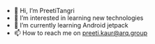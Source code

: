 - 👋 Hi, I’m PreetiTangri
- 👀 I’m interested in learning new technologies
- 🌱 I’m currently learning Android jetpack 
- 📫 How to reach me on preeti.kaur@arq.group

<!---
PreetiTangri/PreetiTangri is a ✨ special ✨ repository because its `README.md` (this file) appears on your GitHub profile.
You can click the Preview link to take a look at your changes.
--->
